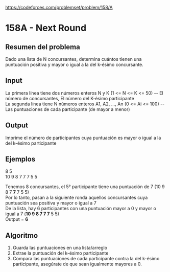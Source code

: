 https://codeforces.com/problemset/problem/158/A

# 158A - Next Round

## Resumen del problema
Dado una lista de N concursantes, determina cuántos tienen una puntuación positiva y mayor o igual a la del k-ésimo concursante.

## Input
La primera línea tiene dos números enteros N y K (1 <= N <= K <= 50) -- El número de concursantes, El número del K-ésimo participante \
La segunda línea tiene N números enteros A1, A2, ..., An (0 <= Ai <= 100) -- Las puntuaciones de cada participante (de mayor a menor)

## Output
Imprime el número de participantes cuya puntuación es mayor o igual a la del k-ésimo participante

## Ejemplos
8 5 \
10 9 8 7 7 7 5 5

Tenemos 8 concursantes, el 5° participante tiene una puntuación de 7 (10 9 8 7 **7** 7 5 5) \
Por lo tanto, pasan a la siguiente ronda aquellos concursantes cuya puntuación sea positiva y mayor o igual a 7 \
De la lista, hay 6 participantes con una puntuación mayor a 0 y mayor o igual a 7 (**10 9 8 7 7 7** 5 5) \
Output = **6**

## Algoritmo
1) Guarda las puntuaciones en una lista/arreglo
2) Extrae la puntuación del k-ésimo participante
3) Compara las puntuaciones de cada participante contra la del k-ésimo participante, asegúrate de que sean igualmente mayores a 0.
